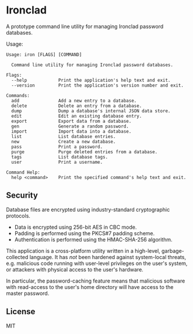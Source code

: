 
# Ironclad

A prototype command line utility for managing Ironclad password databases.

Usage:

    Usage: iron [FLAGS] [COMMAND]

      Command line utility for managing Ironclad password databases.

    Flags:
      --help            Print the application's help text and exit.
      --version         Print the application's version number and exit.

    Commands:
      add               Add a new entry to a database.
      delete            Delete an entry from a database.
      dump              Dump a database's internal JSON data store.
      edit              Edit an existing database entry.
      export            Export data from a database.
      gen               Generate a random password.
      import            Import data into a database.
      list              List database entries.
      new               Create a new database.
      pass              Print a password.
      purge             Purge deleted entries from a database.
      tags              List database tags.
      user              Print a username.

    Command Help:
      help <command>    Print the specified command's help text and exit.


## Security

Database files are encrypted using industry-standard cryptographic protocols.

* Data is encrypted using 256-bit AES in CBC mode.
* Padding is performed using the PKCS#7 padding scheme.
* Authentication is performed using the HMAC-SHA-256 algorithm.

This application is a cross-platform utility written in a high-level, garbage-collected language. It has *not* been hardened against system-local threats, e.g. malicious code running with user-level privileges on the user's system, or attackers with physical access to the user's hardware.

In particular, the password-caching feature means that malicious software with read-access to the user's home directory will have access to the master password.


## License

MIT
